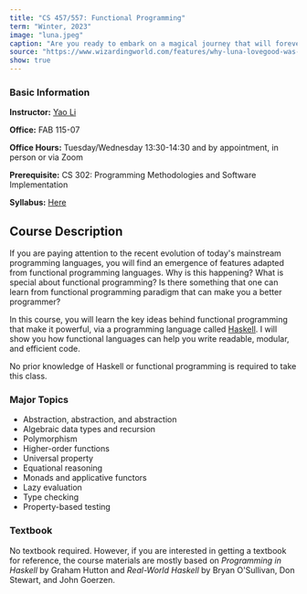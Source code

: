 ```yaml
---
title: "CS 457/557: Functional Programming"
term: "Winter, 2023"
image: "luna.jpeg"
caption: "Are you ready to embark on a magical journey that will forever transform your view of programming?"
source: "https://www.wizardingworld.com/features/why-luna-lovegood-was-a-true-ravenclaw"
show: true
---
```


### Basic Information

**Instructor:** [Yao Li](../index.html)

**Office:** FAB 115-07

**Office Hours:** Tuesday/Wednesday 13:30-14:30 and by appointment, in person or
via Zoom

**Prerequisite:** CS 302: Programming Methodologies and Software Implementation

**Syllabus:** [Here](../pdfs/Syllabus.pdf)

## Course Description

If you are paying attention to the recent evolution of today's mainstream
programming languages, you will find an emergence of features adapted from
functional programming languages. Why is this happening? What is special about
functional programming? Is there something that one can learn from functional
programming paradigm that can make you a better programmer?

In this course, you will learn the key ideas behind functional programming that
make it powerful, via a programming language called
[Haskell](https://www.haskell.org/). I will show you how functional languages
can help you write readable, modular, and efficient code.

No prior knowledge of Haskell or functional programming is required to take this
class.


### Major Topics

- Abstraction, abstraction, and abstraction
- Algebraic data types and recursion
- Polymorphism
- Higher-order functions
- Universal property
- Equational reasoning
- Monads and applicative functors
- Lazy evaluation
- Type checking
- Property-based testing

### Textbook

No textbook required. However, if you are interested in getting a textbook for
reference, the course materials are mostly based on _Programming in Haskell_ by
Graham Hutton and _Real-World Haskell_ by Bryan O'Sullivan, Don Stewart, and
John Goerzen.

